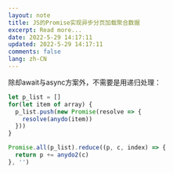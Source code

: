 ```yaml
---
layout: note
title: JS的Promise实现异步分页加载聚合数据
excerpt: Read more...
date: 2022-5-29 14:17:11
updated: 2022-5-29 14:17:11
comments: false
lang: zh-CN
---
```


除却await与async方案外，不需要是用递归处理：
```js
let p_list = []
for(let item of array) {
  p_list.push(new Promise(resolve => {
    resolve(anydo(item))
  }))
}

Promise.all(p_list).reduce((p, c, index) => {
  return p += anydo2(c)
}, '')
```
  